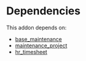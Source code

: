 # Dependencies

This addon depends on:

- [base_maintenance](https://github.com/bringout/oca-technical)
- [maintenance_project](https://github.com/bringout/oca-technical)
- [hr_timesheet](https://github.com/bringout/oca-ocb-hr/tree/aa000c65134cd084402a3f35a3bfc3672d5c1d57/odoo-bringout-oca-ocb-hr_timesheet)
